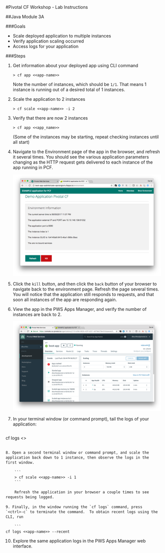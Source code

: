 #Pivotal CF Workshop - Lab Instructions

##Java Module 3A

###Goals
* Scale deployed application to multiple instances
* Verify application scaling occurred
* Access logs for your application

###Steps
1. Get information about your deployed app using CLI command

	```
	> cf app <<app-name>>
	```

	Note the number of instances, which should be `1/1`.  That means 1 instance is running out of a desired total of 1 instances.

2. Scale the application to 2 instances

	```
	> cf scale <<app-name>> -i 2
	```

3. Verify that there are now 2 instances

	```
	> cf app <<app_name>>
	```

	(Some of the instances may be starting, repeat checking instances until all start)

4. Navigate to the Environment page of the app in the browser, and refresh it several times.  You should see the various application parameters changing as the HTTP request gets delivered to each instance of the app running in PCF.

	<img src="img/app-env-inst-1.png" width="700px"/>

5. Click the `kill` button, and then click the `back` button of your browser to navigate back to the environment page.  Refresh the page several times.  You will notice that the application still responds to requests, and that soon all instances of the app are responding again.

6. View the app in the PWS Apps Manager, and verify the number of instances are back to 2.

	<img src="img/pws-app-2-inst.png" width="700px"/>

7. In your terminal window (or command prompt), tail the logs of your application:

	```
cf logs <<app-name>>
```

8. Open a second terminal window or command prompt, and scale the application back down to 1 instance, then observe the logs in the first window.

	```
	> cf scale <<app-name>> -i 1
	```

	Refresh the application in your browser a couple times to see requests being logged.

9. Finally, in the window running the `cf logs` command, press `<ctrl>-c` to terminate the command.  To obtain recent logs using the CLI, run

	```
cf logs <<app-name>> --recent
```

10. Explore the same application logs in the PWS Apps Manager web interface.
